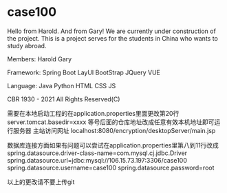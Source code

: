 # case100
Hello from Harold. And from Gary!
We are currently under construction of the project.
This is a project serves for the students in China who wants to study abroad.

Members:
Harold
Gary

Framework:
Spring Boot
LayUI
BootStrap
JQuery
VUE

Language:
Java
Python
HTML
CSS
JS

CBR 1930 - 2021 All Rights Reserved(C)

需要在本地启动工程的在application.properties里面更改第20行
server.tomcat.basedir=xxxx
等号后面的仓库地址改成任意有效本机地址即可运行服务器
主站访问网址
localhost:8080/encryption/desktopServer/main.jsp

数据库连接方面如果有问题可以尝试在application.properties里第八到11行改成
spring.datasource.driver-class-name=com.mysql.cj.jdbc.Driver
spring.datasource.url=jdbc:mysql://106.15.73.197:3306/case100
spring.datasource.username=case100
spring.datasource.password=root

以上的更改请不要上传git
